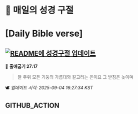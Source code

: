 # 🙏 매일의 성경 구절
# [Daily Bible verse]
## [![README에 성경구절 업데이트](https://github.com/DONGSUKA/first_test/actions/workflows/update-readme-bible.yml/badge.svg)](https://github.com/DONGSUKA/first_test/actions/workflows/update-readme-bible.yml)
<!-- START_BIBLE_VERSE -->
📖 **출애굽기 27:17**
> 뜰 주위 모든 기둥의 가름대와 갈고리는 은이요 그 받침은 놋이며

🕊️ _업데이트 시각: 2025-09-04 16:27:34 KST_
  <!-- END_BIBLE_VERSE -->
## GITHUB_ACTION
